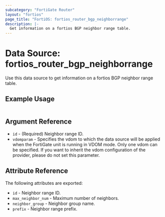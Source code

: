 ```yaml
---
subcategory: "FortiGate Router"
layout: "fortios"
page_title: "FortiOS: fortios_router_bgp_neighborrange"
description: |-
  Get information on a fortios BGP neighbor range table.
---
```


# Data Source: fortios_router_bgp_neighborrange
Use this data source to get information on a fortios BGP neighbor range table.


## Example Usage

```hcl

```

## Argument Reference

* `id` - (Required) Neighbor range ID.
* `vdomparam` - Specifies the vdom to which the data source will be applied when the FortiGate unit is running in VDOM mode. Only one vdom can be specified. If you want to inherit the vdom configuration of the provider, please do not set this parameter.

## Attribute Reference

The following attributes are exported:

* `id` - Neighbor range ID.
* `max_neighbor_num` - Maximum number of neighbors.
* `neighbor_group` - Neighbor group name.
* `prefix` - Neighbor range prefix.
